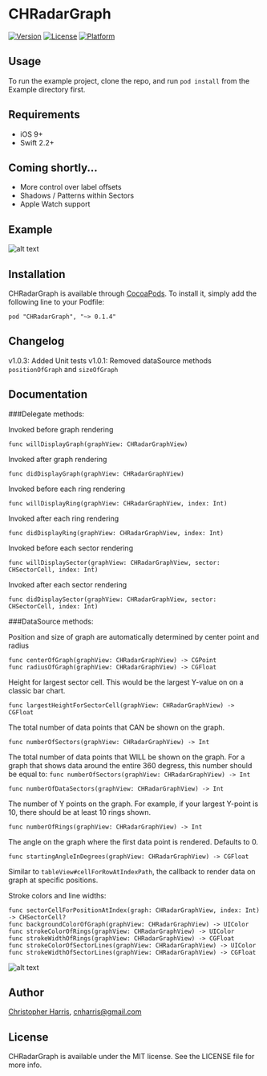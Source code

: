 # CHRadarGraph

[![Version](https://img.shields.io/cocoapods/v/CHRadarGraph.svg?style=flat)](http://cocoapods.org/pods/CHRadarGraph)
[![License](https://img.shields.io/cocoapods/l/CHRadarGraph.svg?style=flat)](http://cocoapods.org/pods/CHRadarGraph)
[![Platform](https://img.shields.io/cocoapods/p/CHRadarGraph.svg?style=flat)](http://cocoapods.org/pods/CHRadarGraph)

## Usage

To run the example project, clone the repo, and run `pod install` from the Example directory first.

## Requirements
* iOS 9+
* Swift 2.2+

## Coming shortly...
* More control over label offsets
* Shadows / Patterns within Sectors
* Apple Watch support

## Example
![alt text](http://i.imgur.com/xEUetr6.png?1 "Radar Graph")

## Installation

CHRadarGraph is available through [CocoaPods](http://cocoapods.org). To install
it, simply add the following line to your Podfile:

```
pod "CHRadarGraph", "~> 0.1.4"
```

## Changelog

v1.0.3: Added Unit tests
v1.0.1: Removed dataSource methods `positionOfGraph` and `sizeOfGraph`

## Documentation

###Delegate methods:

Invoked before graph rendering

    func willDisplayGraph(graphView: CHRadarGraphView)

Invoked after graph rendering

    func didDisplayGraph(graphView: CHRadarGraphView)

Invoked before each ring rendering

    func willDisplayRing(graphView: CHRadarGraphView, index: Int)

Invoked after each ring rendering

    func didDisplayRing(graphView: CHRadarGraphView, index: Int)

Invoked before each sector rendering

    func willDisplaySector(graphView: CHRadarGraphView, sector: CHSectorCell, index: Int)

Invoked after each sector rendering

    func didDisplaySector(graphView: CHRadarGraphView, sector: CHSectorCell, index: Int)

###DataSource methods:

Position and size of graph are automatically determined by center point and radius

    func centerOfGraph(graphView: CHRadarGraphView) -> CGPoint
    func radiusOfGraph(graphView: CHRadarGraphView) -> CGFloat

Height for largest sector cell.  This would be the largest Y-value on on a classic bar chart.

    func largestHeightForSectorCell(graphView: CHRadarGraphView) -> CGFloat

The total number of data points that CAN be shown on the graph.

    func numberOfSectors(graphView: CHRadarGraphView) -> Int

The total number of data points that WILL be shown on the graph.  For a graph that shows data around the entire 360 degress, this number should be equal to: `func numberOfSectors(graphView: CHRadarGraphView) -> Int`

    func numberOfDataSectors(graphView: CHRadarGraphView) -> Int

The number of Y points on the graph.  For example, if your largest Y-point is 10, there should be at least 10 rings shown.

    func numberOfRings(graphView: CHRadarGraphView) -> Int

The angle on the graph where the first data point is rendered.  Defaults to 0.

    func startingAngleInDegrees(graphView: CHRadarGraphView) -> CGFloat

Similar to `tableView#cellForRowAtIndexPath`, the callback  to render data on graph at specific positions.

Stroke colors and line widths:

    func sectorCellForPositionAtIndex(graph: CHRadarGraphView, index: Int) -> CHSectorCell?
    func backgroundColorOfGraph(graphView: CHRadarGraphView) -> UIColor
    func strokeColorOfRings(graphView: CHRadarGraphView) -> UIColor
    func strokeWidthOfRings(graphView: CHRadarGraphView) -> CGFloat
    func strokeColorOfSectorLines(graphView: CHRadarGraphView) -> UIColor
    func strokeWidthOfSectorLines(graphView: CHRadarGraphView) -> CGFloat

![alt text](http://i.imgur.com/PYd1AMS.png?1 "Radar Graph Explained")

## Author

[Christopher Harris](http://chrisharris.io), cnharris@gmail.com

## License

CHRadarGraph is available under the MIT license. See the LICENSE file for more info.
